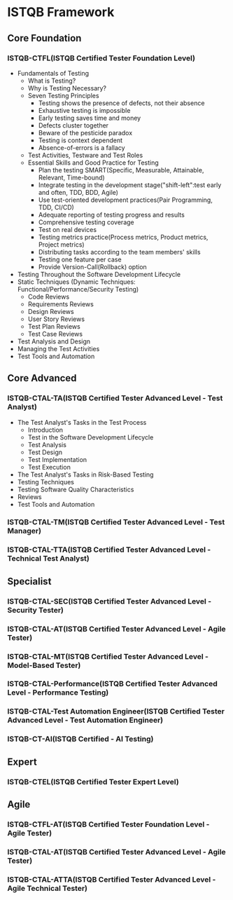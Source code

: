 # ISTQB Framework

## Core Foundation
### ISTQB-CTFL(ISTQB Certified Tester Foundation Level)
- Fundamentals of Testing
  - What is Testing?
  - Why is Testing Necessary?
  - Seven Testing Principles
    - Testing shows the presence of defects, not their absence
    - Exhaustive testing is impossible
    - Early testing saves time and money
    - Defects cluster together
    - Beware of the pesticide paradox
    - Testing is context dependent
    - Absence-of-errors is a fallacy
  - Test Activities, Testware and Test Roles
  - Essential Skills and Good Practice for Testing
    - Plan the testing SMART(Specific, Measurable, Attainable, Relevant, Time-bound)
    - Integrate testing in the development stage("shift-left":test early and often, TDD, BDD, Agile)
    - Use test-oriented development practices(Pair Programming, TDD, CI/CD)
    - Adequate reporting of testing progress and results
    - Comprehensive testing coverage
    - Test on real devices
    - Testing metrics practice(Process metrics, Product metrics, Project metrics)
    - Distributing tasks according to the team members' skills
    - Testing one feature per case
    - Provide Version-Call(Rollback) option
- Testing Throughout the Software Development Lifecycle
- Static Techniques (Dynamic Techniques: Functional/Performance/Security Testing)
  - Code Reviews
  - Requirements Reviews
  - Design Reviews
  - User Story Reviews
  - Test Plan Reviews
  - Test Case Reviews
- Test Analysis and Design
- Managing the Test Activities
- Test Tools and Automation


## Core Advanced
### ISTQB-CTAL-TA(ISTQB Certified Tester Advanced Level - Test Analyst)
- The Test Analyst's Tasks in the Test Process
  - Introduction
  - Test in the Software Development Lifecycle
  - Test Analysis
  - Test Design
  - Test Implementation
  - Test Execution
- The Test Analyst's Tasks in Risk-Based Testing
- Testing Techniques
- Testing Software Quality Characteristics
- Reviews
- Test Tools and Automation
### ISTQB-CTAL-TM(ISTQB Certified Tester Advanced Level - Test Manager)
### ISTQB-CTAL-TTA(ISTQB Certified Tester Advanced Level - Technical Test Analyst)


## Specialist
### ISTQB-CTAL-SEC(ISTQB Certified Tester Advanced Level - Security Tester)
### ISTQB-CTAL-AT(ISTQB Certified Tester Advanced Level - Agile Tester)
### ISTQB-CTAL-MT(ISTQB Certified Tester Advanced Level - Model-Based Tester)
### ISTQB-CTAL-Performance(ISTQB Certified Tester Advanced Level - Performance Testing)
### ISTQB-CTAL-Test Automation Engineer(ISTQB Certified Tester Advanced Level - Test Automation Engineer)
### ISTQB-CT-AI(ISTQB Certified - AI Testing)


## Expert
### ISTQB-CTEL(ISTQB Certified Tester Expert Level)


## Agile
### ISTQB-CTFL-AT(ISTQB Certified Tester Foundation Level - Agile Tester)
### ISTQB-CTAL-AT(ISTQB Certified Tester Advanced Level - Agile Tester)
### ISTQB-CTAL-ATTA(ISTQB Certified Tester Advanced Level - Agile Technical Tester)